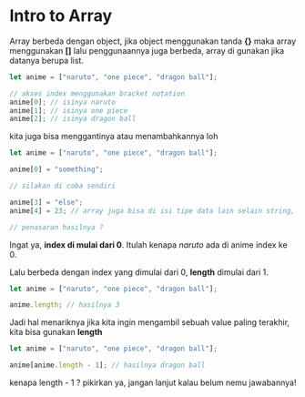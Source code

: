 # Intro to Array

Array berbeda dengan object, jika object menggunakan tanda **{}** maka array menggunakan **[]** lalu penggunaannya juga berbeda, array di gunakan jika datanya berupa list.

```javascript
let anime = ["naruto", "one piece", "dragon ball"];

// akses index menggunakan bracket notation
anime[0]; // isinya naruto
anime[1]; // isinya one piece
anime[2]; // isinya dragon ball
```

kita juga bisa menggantinya atau menambahkannya loh

```javascript
let anime = ["naruto", "one piece", "dragon ball"];

anime[0] = "something";

// silakan di coba sendiri

anime[3] = "else";
anime[4] = 23; // array juga bisa di isi tipe data lain selain string, contohnya number.

// penasaran hasilnya ?
```

Ingat ya, **index di mulai dari 0**. Itulah kenapa _naruto_ ada di anime index ke 0.

Lalu berbeda dengan index yang dimulai dari 0, **length** dimulai dari 1.

```javascript
let anime = ["naruto", "one piece", "dragon ball"];

anime.length; // hasilnya 3
```

Jadi hal menariknya jika kita ingin mengambil sebuah value paling terakhir, kita bisa gunakan **length**

```javascript
let anime = ["naruto", "one piece", "dragon ball"];

anime[anime.length - 1]; // hasilnya dragon ball
```

kenapa length - 1 ? pikirkan ya, jangan lanjut kalau belum nemu jawabannya!
